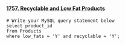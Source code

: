#### [1757. Recyclable and Low Fat Products](https://leetcode-cn.com/problems/recyclable-and-low-fat-products/)

```mysql
# Write your MySQL query statement below
select product_id
from Products
where low_fats = 'Y' and recyclable = 'Y';
```


